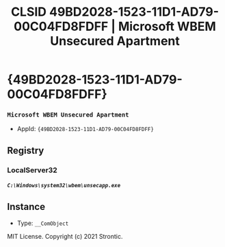 ﻿---
title: "CLSID 49BD2028-1523-11D1-AD79-00C04FD8FDFF | Microsoft WBEM Unsecured Apartment"
excerpt: What is COM-Object CLSID 49BD2028-1523-11D1-AD79-00C04FD8FDFF?
---

# {49BD2028-1523-11D1-AD79-00C04FD8FDFF}

### `Microsoft WBEM Unsecured Apartment`
* AppId: `{49BD2028-1523-11D1-AD79-00C04FD8FDFF}`

## Registry


### LocalServer32

##### `C:\Windows\system32\wbem\unsecapp.exe`

## Instance

* Type: `__ComObject`

MIT License. Copyright (c) 2021 Strontic.


